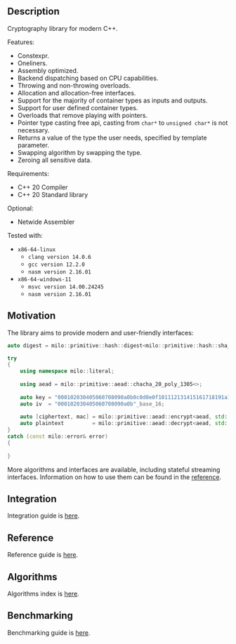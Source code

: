 ## Description

Cryptography library for modern C++.

Features:

- Constexpr.
- Oneliners.
- Assembly optimized.
- Backend dispatching based on CPU capabilities.
- Throwing and non-throwing overloads.
- Allocation and allocation-free interfaces.
- Support for the majority of container types as inputs and outputs.
- Support for user defined container types.
- Overloads that remove playing with pointers.
- Pointer type casting free api, casting from `char*` to `unsigned char*` is not necessary.
- Returns a value of the type the user needs, specified by template parameter.
- Swapping algorithm by swapping the type.
- Zeroing all sensitive data.

Requirements:

- C++ 20 Compiler
- C++ 20 Standard library

Optional:

- Netwide Assembler

Tested with:

- `x86-64-linux`
    - `clang version 14.0.6`
    - `gcc version 12.2.0`
    - `nasm version 2.16.01`
- `x86-64-windows-11`
    - `msvc version 14.00.24245`
    - `nasm version 2.16.01`

## Motivation

The library aims to provide modern and user-friendly interfaces:

```c++
auto digest = milo::primitive::hash::digest<milo::primitive::hash::sha_2_256<>>("message"sv);
```

```c++
try
{
    using namespace milo::literal;
    
    using aead = milo::primitive::aead::chacha_20_poly_1305<>;
    
    auto key = "000102030405060708090a0b0c0d0e0f101112131415161718191a1b1c1d1e1f"_base_16;
    auto iv  = "000102030405060708090a0b"_base_16;
    
    auto [ciphertext, mac] = milo::primitive::aead::encrypt<aead, std::string>(key, iv, "aad"_cv, "message"_cv);
    auto plaintext         = milo::primitive::aead::decrypt<aead, std::string>(key, iv, "aad"_cv, ciphertext, mac);
}
catch (const milo::error& error)
{
    
}
```

More algorithms and interfaces are available, including stateful streaming interfaces.
Information on how to use them can be found in the [reference](docs/reference.md).

## Integration

Integration guide is [here](docs/integration.md).

## Reference

Reference guide is [here](docs/reference.md).

## Algorithms

Algorithms index is [here](docs/algorithms.md).

## Benchmarking

Benchmarking guide is [here](docs/benchmarking.md).
